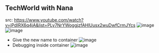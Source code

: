 ## TechWorld with Nana
src: https://www.youtube.com/watch?v=jPdIRX6q4jA&list=PLy7NrYWoggjzfAHlUusx2wuDwfCrmJYcs
![image](https://user-images.githubusercontent.com/69948118/180667426-a5f2dffb-1edd-42de-be15-2e980eebee35.png)
![image](https://user-images.githubusercontent.com/69948118/180667434-afbe99c9-b522-4437-a667-fef6c1d94c31.png)
- Give the new name to container
![image](https://user-images.githubusercontent.com/69948118/180667675-9af9afed-6c01-4c20-a374-80afe79f308f.png)
- Debugging inside container 
![image](https://user-images.githubusercontent.com/69948118/180667723-2b60c114-578f-418d-8d8b-dc04d4000627.png)
